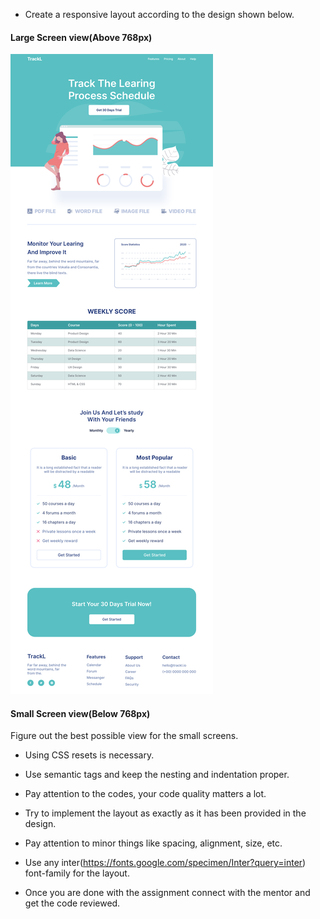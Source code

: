 - Create a responsive layout according to the design shown below.

#### Large Screen view(Above 768px)

![Complex Selectors Assignment](https://raw.githubusercontent.com/suraj122/AC-STYLE-images/master/complex-selectors/assignment-1.png)

#### Small Screen view(Below 768px)

Figure out the best possible view for the small screens.

- Using CSS resets is necessary.

- Use semantic tags and keep the nesting and indentation proper.

- Pay attention to the codes, your code quality matters a lot.

- Try to implement the layout as exactly as it has been provided in the design.

- Pay attention to minor things like spacing, alignment, size, etc.

- Use any inter(https://fonts.google.com/specimen/Inter?query=inter) font-family for the layout.

- Once you are done with the assignment connect with the mentor and get the code reviewed.




